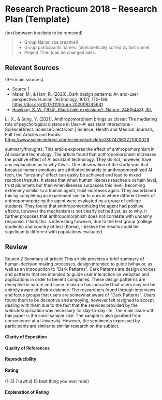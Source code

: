 # Research Practicum 2018 – Research Plan (Template)
(text between brackets to be removed)

> * Group Name: (be creative!)
> * Group participants names: (alphabetically sorted by last name)
> * Project Title: (can be changed later)

## Relevant Sources

(3-5 main sources)

* Source 1
* Maier, M., &amp; Harr, R. (2020). Dark design patterns: An end-user perspective. Human Technology, 16(2), 170–199. https://doi.org/10.17011/ht/urn.202008245641 
* [Hawking, S. W. (1974). Black hole explosions?. Nature, 248(5443), 30.](http://citeseerx.ist.psu.edu/viewdoc/download?doi=10.1.1.75.3702&rep=rep1&type=pdf)


Li, X., & Sung, Y. (2021). Anthropomorphism brings us closer: The mediating role of psychological distance in User–AI assistant interactions - ScienceDirect. ScienceDirect.Com | Science, Health and Medical Journals, Full Text Articles and Books. https://www.sciencedirect.com/science/article/pii/S0747563221000029

summary/thoughts: 
This article explores the effect of anthropomorphism in AI assistant technology.  The article found that anthropomorphism increases the positive effect of AI assistant technology. They do not, however, have any explanation as to why this is. One observation of the study was that because human emotions are attributed innately to anthropomorphized AI tech, the “uncanny” effect can easily be achieved and lead to mixed reactions/results. It states that when human likeness reaches a certain level, trust plummets but then when likeness surpasses this level, becoming extremely similar to a human agent, trust increases again. They ascertained this by completing an experiment similar to ours in where different levels of anthropomorphizing the agent were evaluated by a group of college students. They found that anthropomorphizing the agent had positive effects, however the mechanism is not clearly defined yet, as to why. It further proposes that anthropomorphism does not correlate with uncanny response. I think this is interesting however, due to the test group (college students) and country of test (Korea), I believe the results could be significantly different with populations evaluated.

## Review

Source 2
Summary of article:
This article provides a brief summary of human-decision making processes, design intended to guide behavior, as well as an introduction to "Dark Patterns". Dark Patterns are design choices and patterns that are intended to guide user interaction on websites and applications in order to benefit companies. These design pattterns are deceptive in nature and some research has indicated that users may not be enitrely aware of their existence. The researchers found through interviews and focus groups that users are somewhat aware of "Dark Patterns". Users found them to be deceptive and annoying, however felt resigned to accept dealing with them due to the fact that the services provided by the website/application was necessary for day-to-day life. The main issue with this paper is the small sample size. The sample is also grabbed from convenience at a University. However, the sentiments expressed by participants are similar to similar research on the subject.

#### Clarity of Exposition

#### Quality of References

#### Reproducibility

#### Rating

(1-5)
(1 awful)
(5 best thing you ever read)

#### Explanation of Rating
